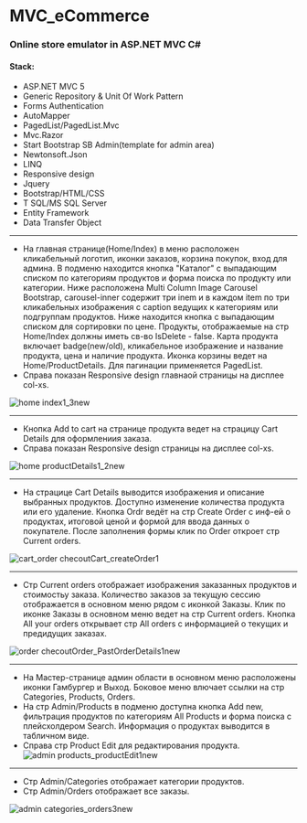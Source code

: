 # MVC_eCommerce
### Online store emulator in ASP.NET MVC C#
#### Stack:
+ ASP.NET MVC 5
+ Generic Repository & Unit Of Work Pattern
+ Forms Authentication
+ AutoMapper                                                        
+  PagedList/PagedList.Mvc
+ Mvc.Razor
+ Start Bootstrap SB Admin(template for admin area) 
+ Newtonsoft.Json
+ LINQ
+ Responsive design
+ Jquery
+ Bootstrap/HTML/CSS
+ T SQL/MS SQL Server
+ Entity Framework
+ Data Transfer Object
______________
+ На главная странице(Home/Index) в меню расположен кликабельный логотип, иконки заказов, корзина покупок, вход для админа. В подменю находится кнопка "Каталог" с выпадающим списком по категориям продуктов и форма поиска по продукту или категории. Ниже расположена Multi Column Image Carousel Bootstrap, carousel-inner содержит три inem и в каждом item по три кликабельных изображения с caption ведущих к категориям или подгруппам продуктов. Ниже находится кнопка с выпадающим списком для сортировки по цене. Продукты, отображаемые на стр Home/Index должны иметь св-во IsDelete - false. Карта продукта включает badge(new/old), кликабельное изображение и название продукта, цена и наличие продукта. Иконка корзины ведет на Home/ProductDetails. Для пагинации применяется PagedList.
+ Справа показан Responsive design главнаой страницы на дисплее col-xs.

![home index1_3new](https://user-images.githubusercontent.com/50864552/213481442-19259fae-3cd5-4279-8db8-f2ba3ca59897.png)
__________________________
+ Кнопка Add to cart на странице продукта ведет на страцицу Cart Details для оформлениия заказа.
+ Справа показан Responsive design страницы на дисплее col-xs.

![home productDetails1_2new](https://user-images.githubusercontent.com/50864552/213481903-27ca88e8-6c01-4d62-b701-9ada3b8cf0d8.png)
______________
+ На страцице Cart Details выводится изображения и описание выбранных продуктов. Доступно изменение количества продукта или его удаление. Кнопка Ordr ведёт на стр Create Order c инф-ей о продуктах, итоговой ценой и формой для ввода данных о покупателе. После заполнения формы клик по Order откроет стр Current orders.

![cart_order checoutCart_createOrder1](https://user-images.githubusercontent.com/50864552/213482189-3f31556a-ccb7-4eb1-8fbc-6848cbb5dadc.png)
________
+ Стр Current orders отображает изображения заказанных продуктов и стоимостьу заказа. Количество заказов за текущую сессию отображается в основном меню рядом с иконкой Заказы. Клик по иконке Заказы в основном меню ведет на стр Current orders. Кнопка All your orders открывает стр All orders с информацией о текущих и предидущих заказах.

![order checoutOrder_PastOrderDetails1new](https://user-images.githubusercontent.com/50864552/213482527-e295dcee-88af-4680-988d-ddc491a3ebba.png)
___________
+ На Мастер-странице админ области в основном меню расположены иконки Гамбургер и Выход. Боковое меню влючает ссылки на стр Categories, Products, Orders.
+ На стр Admin/Products в подменю доступна кнопка Add new, фильтрация продуктов по категориям All Products и форма поиска c плейсхолдером Search. Информация о продуктах выводится в табличном виде.
+ Справа стр Product Edit для редактирования продукта.
![admin products_productEdit1new](https://user-images.githubusercontent.com/50864552/213479252-790de912-c4c3-4f3c-88bb-7b1aa6df6c2d.png)
__________________
+ Стр Admin/Categories отображает категории продуктов.
+ Стр Admin/Orders отображает все заказы.

![admin categories_orders3new](https://user-images.githubusercontent.com/50864552/213482951-865346f0-e431-437a-93d8-cb9ce7d53775.png)
